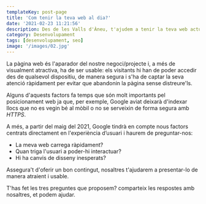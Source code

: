 ```yaml
---
templateKey: post-page
title: 'Com tenir la teva web al dia?'
date: '2021-02-23 11:21:56'
description: Des de les Valls d'Àneu, t'ajudem a tenir la teva web actualitzada i, per tant, ben posicionada a Google.
category: Desenvolupament
tags: [desenvolupament, seo]
image: '/images/02.jpg'
---
```


La pàgina web és l'aparador del nostre negoci/projecte i, a més de visualment atractiva, ha de ser usable: els visitants hi han de poder accedir des de qualsevol dispositiu, de manera segura i s'ha de captar la seva atenció ràpidament per evitar que abandonin la pàgina sense distreure'ls.

Alguns d'aquests factors fa temps que són molt importants pel posicionament web ja que, per exemple, Google aviat deixarà d'indexar llocs que no es vegin bé al mòbil o no se serveixin de forma segura amb *HTTPS*.

A més, a partir del maig del 2021, Google tindrà en compte nous factors centrats directament en l'experiència d’usuari i haurem de preguntar-nos:

 * La meva web carrega ràpidament?
 * Quan triga l'usuari a poder-hi interactuar?
 * Hi ha canvis de disseny inesperats?

Assegura't d'oferir un bon contingut, nosaltres t'ajudarem a presentar-lo de manera atraient i usable.

T'has fet les tres preguntes que proposem? comparteix les respostes amb nosaltres, et podem ajudar.
